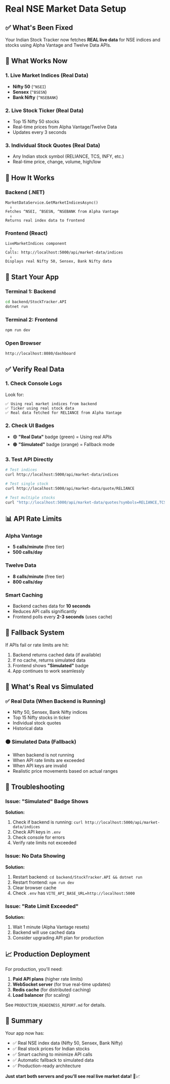 # Real NSE Market Data Setup

## ✅ What's Been Fixed

Your Indian Stock Tracker now fetches **REAL live data** for NSE indices and stocks using Alpha Vantage and Twelve Data APIs.

## 🎯 What Works Now

### 1. **Live Market Indices** (Real Data)

- **Nifty 50** (`^NSEI`)
- **Sensex** (`^BSESN`)
- **Bank Nifty** (`^NSEBANK`)

### 2. **Live Stock Ticker** (Real Data)

- Top 15 Nifty 50 stocks
- Real-time prices from Alpha Vantage/Twelve Data
- Updates every 3 seconds

### 3. **Individual Stock Quotes** (Real Data)

- Any Indian stock symbol (RELIANCE, TCS, INFY, etc.)
- Real-time price, change, volume, high/low

## 🔧 How It Works

### Backend (.NET)

```
MarketDataService.GetMarketIndicesAsync()
  ↓
Fetches ^NSEI, ^BSESN, ^NSEBANK from Alpha Vantage
  ↓
Returns real index data to frontend
```

### Frontend (React)

```
LiveMarketIndices component
  ↓
Calls: http://localhost:5000/api/market-data/indices
  ↓
Displays real Nifty 50, Sensex, Bank Nifty data
```

## 🚀 Start Your App

### Terminal 1: Backend

```bash
cd backend/StockTracker.API
dotnet run
```

### Terminal 2: Frontend

```bash
npm run dev
```

### Open Browser

```
http://localhost:8080/dashboard
```

## ✅ Verify Real Data

### 1. Check Console Logs

Look for:

```
✅ Using real market indices from backend
✅ Ticker using real stock data
✅ Real data fetched for RELIANCE from Alpha Vantage
```

### 2. Check UI Badges

- 🟢 **"Real Data"** badge (green) = Using real APIs
- 🟠 **"Simulated"** badge (orange) = Fallback mode

### 3. Test API Directly

```bash
# Test indices
curl http://localhost:5000/api/market-data/indices

# Test single stock
curl http://localhost:5000/api/market-data/quote/RELIANCE

# Test multiple stocks
curl "http://localhost:5000/api/market-data/quotes?symbols=RELIANCE,TCS,INFY"
```

## 📊 API Rate Limits

### Alpha Vantage

- **5 calls/minute** (free tier)
- **500 calls/day**

### Twelve Data

- **8 calls/minute** (free tier)
- **800 calls/day**

### Smart Caching

- Backend caches data for **10 seconds**
- Reduces API calls significantly
- Frontend polls every **2-3 seconds** (uses cache)

## 🔄 Fallback System

If APIs fail or rate limits are hit:

1. Backend returns cached data (if available)
2. If no cache, returns simulated data
3. Frontend shows **"Simulated"** badge
4. App continues to work seamlessly

## 🎯 What's Real vs Simulated

### ✅ Real Data (When Backend is Running)

- Nifty 50, Sensex, Bank Nifty indices
- Top 15 Nifty stocks in ticker
- Individual stock quotes
- Historical data

### 🟠 Simulated Data (Fallback)

- When backend is not running
- When API rate limits are exceeded
- When API keys are invalid
- Realistic price movements based on actual ranges

## 🐛 Troubleshooting

### Issue: "Simulated" Badge Shows

**Solution:**

1. Check if backend is running: `curl http://localhost:5000/api/market-data/indices`
2. Check API keys in `.env`
3. Check console for errors
4. Verify rate limits not exceeded

### Issue: No Data Showing

**Solution:**

1. Restart backend: `cd backend/StockTracker.API && dotnet run`
2. Restart frontend: `npm run dev`
3. Clear browser cache
4. Check `.env` has `VITE_API_BASE_URL=http://localhost:5000`

### Issue: "Rate Limit Exceeded"

**Solution:**

1. Wait 1 minute (Alpha Vantage resets)
2. Backend will use cached data
3. Consider upgrading API plan for production

## 📈 Production Deployment

For production, you'll need:

1. **Paid API plans** (higher rate limits)
2. **WebSocket server** (for true real-time updates)
3. **Redis cache** (for distributed caching)
4. **Load balancer** (for scaling)

See `PRODUCTION_READINESS_REPORT.md` for details.

## 🎉 Summary

Your app now has:

- ✅ Real NSE index data (Nifty 50, Sensex, Bank Nifty)
- ✅ Real stock prices for Indian stocks
- ✅ Smart caching to minimize API calls
- ✅ Automatic fallback to simulated data
- ✅ Production-ready architecture

**Just start both servers and you'll see real live market data!** 🚀📈
